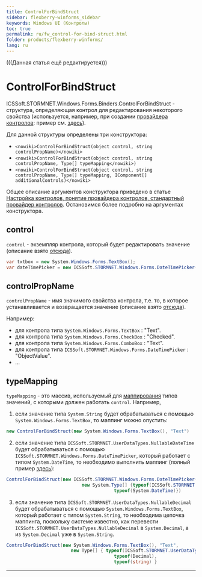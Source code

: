 ```yaml
---
title: ControlForBindStruct
sidebar: flexberry-winforms_sidebar
keywords: Windows UI (Контролы)
toc: true
permalink: ru/fw_control-for-bind-struct.html
folder: products/flexberry-winforms/
lang: ru
---
```


(((Данная статья ещё редактируется)))

# ControlForBindStruct 
ICSSoft.STORMNET.Windows.Forms.Binders.ControlForBindStruct - структура, определяющая контрол для редактирования некоторого свойства (используется, например, при создании [провайдера контролов](fw_control-provider-winforms.html): пример см. [здесь](fw_processing-date-in-control-provider.html)). 

Для данной структуры определены три конструктора:
* `<nowiki>ControlForBindStruct(object control, string controlPropName)</nowiki>`
* `<nowiki>ControlForBindStruct(object control, string controlPropName, Type[] typeMapping</nowiki>)`
* `<nowiki>ControlForBindStruct(object control, string controlPropName, Type[] typeMapping, IComponent[] additionalControls)</nowiki>`

Общее описание аргументов конструктора приведено в статье [Настройка контролов, понятие провайдера контролов, стандартный провайдер контролов](fw_control-provider-winforms.html). Остановимся более подробно на аргументах конструктора.

## control
`control` - экземпляр контрола, который будет редактировать значение (описание взято [отсюда](fw_control-provider-winforms.html)).
```cs
var txtbox = new System.Windows.Forms.TextBox();
var dateTimePicker = new ICSSoft.STORMNET.Windows.Forms.DateTimePicker();
```
## controlPropName
`controlPropName` - имя значимого свойства контрола, т.е. то, в которое устанавливается и возвращается значение (описание взято [отсюда](fw_control-provider-winforms.html)).

Например:
* для контрола типа `System.Windows.Forms.TextBox` : "Text".
* для контрола типа `System.Windows.Forms.CheckBox` : "Checked".
* для контрола типа `System.Windows.Forms.ComboBox` : "Text".
* для контрола типа `ICSSoft.STORMNET.Windows.Forms.DateTimePicker` : "ObjectValue".
* ...

## typeMapping
`typeMapping` - это массив, используемый для [маппирования](fw_control-provider-winforms.html) типов значений, с которыми должен работать `control`.
Например, 

1. если значение типа `System.String` будет обрабатываться с помощью `System.Windows.Forms.TextBox`, то маппинг можно опустить:
```cs
new ControlForBindStruct(new System.Windows.Forms.TextBox(), "Text")
```
2. если значение типа `ICSSoft.STORMNET.UserDataTypes.NullableDateTime` будет обрабатываться с помощью `ICSSoft.STORMNET.Windows.Forms.DateTimePicker`, который работает с типом `System.DateTime`, то необходимо выполнить маппинг (полный пример [здесь](fw_processing-date-in-control-provider.html)):
```cs
ControlForBindStruct(new ICSSoft.STORMNET.Windows.Forms.DateTimePicker(), "ObjectValue", 
							new System.Type[] {typeof(ICSSoft.STORMNET.UserDataTypes.NullableDateTime),
										typeof(System.DateTime)})
```
3. если значение типа `ICSSoft.STORMNET.UserDataTypes.NullableDecimal` будет обрабатываться с помощью `System.Windows.Forms.TextBox`, который работает с типом `System.String`, то необходима цепочка маппинга, поскольку системе известно, как перевести `ICSSoft.STORMNET.UserDataTypes.NullableDecimal` в `System.Decimal`, а из `System.Decimal` уже в `System.String`.
```cs
ControlForBindStruct(new System.Windows.Forms.TextBox(), "Text", 
						new Type[] { typeof(ICSSoft.STORMNET.UserDataTypes.NullableDecimal), 
										typeof(Decimal), 
										typeof(string) }
```
----